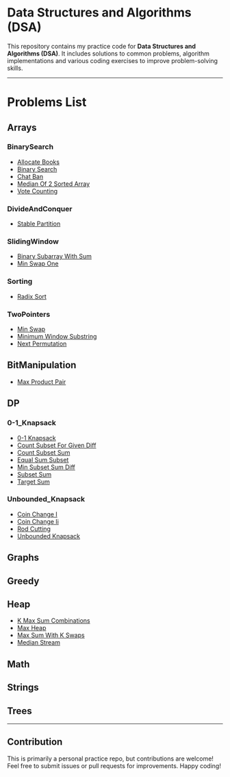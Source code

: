 # Data Structures and Algorithms (DSA)

This repository contains my practice code for **Data Structures and Algorithms (DSA)**. It includes solutions to common problems, algorithm implementations and various coding exercises to improve problem-solving skills.

---

# Problems List
## Arrays


### BinarySearch

- [Allocate Books](Arrays/BinarySearch/allocate_books.cpp)
- [Binary Search](Arrays/BinarySearch/binary_search.cpp)
- [Chat Ban](Arrays/BinarySearch/chat_ban.cpp)
- [Median Of 2 Sorted Array](Arrays/BinarySearch/median_of_2_sorted_array.cpp)
- [Vote Counting](Arrays/BinarySearch/vote_counting.cpp)

### DivideAndConquer

- [Stable Partition](Arrays/DivideAndConquer/stable_partition.cpp)

### SlidingWindow

- [Binary Subarray With Sum](Arrays/SlidingWindow/binary_subarray_with_sum.cpp)
- [Min Swap One](Arrays/SlidingWindow/min_swap_one.cpp)

### Sorting

- [Radix Sort](Arrays/Sorting/radix_sort.cpp)

### TwoPointers

- [Min Swap](Arrays/TwoPointers/min_swap.cpp)
- [Minimum Window Substring](Arrays/TwoPointers/minimum_window_substring.cpp)
- [Next Permutation](Arrays/TwoPointers/next_permutation.cpp)

## BitManipulation

- [Max Product Pair](BitManipulation/max_product_pair.cpp)

## DP


### 0-1_Knapsack

- [0-1 Knapsack](DP/0-1_Knapsack/0-1_knapsack.cpp)
- [Count Subset For Given Diff](DP/0-1_Knapsack/count_subset_for_given_diff.cpp)
- [Count Subset Sum](DP/0-1_Knapsack/count_subset_sum.cpp)
- [Equal Sum Subset](DP/0-1_Knapsack/equal_sum_subset.cpp)
- [Min Subset Sum Diff](DP/0-1_Knapsack/min_subset_sum_diff.cpp)
- [Subset Sum](DP/0-1_Knapsack/subset_sum.cpp)
- [Target Sum](DP/0-1_Knapsack/target_sum.cpp)

### Unbounded_Knapsack

- [Coin Change I](DP/Unbounded_Knapsack/coin_change_i.cpp)
- [Coin Change Ii](DP/Unbounded_Knapsack/coin_change_ii.cpp)
- [Rod Cutting](DP/Unbounded_Knapsack/rod_cutting.cpp)
- [Unbounded Knapsack](DP/Unbounded_Knapsack/unbounded_knapsack.cpp)

## Graphs


## Greedy


## Heap

- [K Max Sum Combinations](Heap/k_max_sum_combinations.cpp)
- [Max Heap](Heap/max_heap.cpp)
- [Max Sum With K Swaps](Heap/max_sum_with_k_swaps.cpp)
- [Median Stream](Heap/median_stream.cpp)

## Math


## Strings


## Trees



---
## Contribution
This is primarily a personal practice repo, but contributions are welcome! Feel free to submit issues or pull requests for improvements.
 Happy coding!
